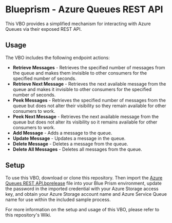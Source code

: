# Blueprism - Azure Queues REST API
This VBO provides a simplified mechanism for interacting with Azure Queues via their exposed REST API. 

## Usage
The VBO includes the following endpoint actions:

* **Retrieve Messages** - Retrieves the specified number of messages from the queue and makes them invisible to other consumers for the specified number of seconds.
* **Retrieve Next Message** - Retrieves the next available message from the queue and makes it invisible to other consumers for the specified number of seconds.
* **Peek Messages** - Retrieves the specified number of messages from the queue but does not alter their visibility so they remain available for other consumers to work.
* **Peek Next Message** - Retrieves the next available message from the queue but does not alter its visibility so it remains available for other consumers to work.
* **Add Message** - Adds a message to the queue.
* **Update Message** - Updates a message in the queue.
* **Delete Message** - Deletes a message from the queue.
* **Delete All Messages** - Deletes all messages from the queue.

## Setup
To use this VBO, download or clone this repository. Then import the [Azure Queues REST API.bprelease](https://github.com/blue-prism/azure-queues-rest-api/blob/master/Azure%20Queues%20REST%20API.bprelease) file into your Blue Prism environment, update the password in the imported credential with your Azure Storage access key, and obtain your Azure Storage account name and Azure Service Queue name for use within the included sample process.

For more information on the setup and usage of this VBO, please refer to this repository's Wiki.
